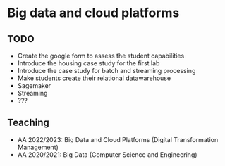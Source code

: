# Big data and cloud platforms

## TODO

- Create the google form to assess the student capabilities
- Introduce the housing case study for the first lab
- Introduce the case study for batch and streaming processing
- Make students create their relational datawarehouse
- Sagemaker
- Streaming
- ???

## Teaching 

- AA 2022/2023: Big Data and Cloud Platforms (Digital Transformation Management)
- AA 2020/2021: Big Data (Computer Science and Engineering)